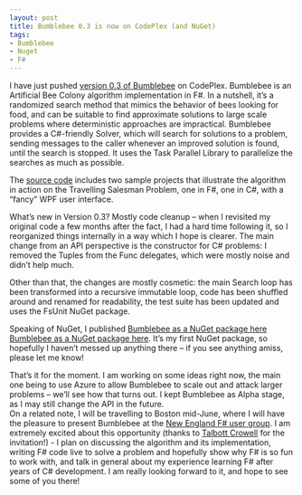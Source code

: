 ```yaml
---
layout: post
title: Bumblebee 0.3 is now on CodePlex (and NuGet)
tags:
- Bumblebee
- Nuget
- F#
---
```


I have just pushed [version 0.3 of Bumblebee](http://bumblebee.codeplex.com/) on CodePlex. Bumblebee is an Artificial Bee Colony algorithm implementation in F#. In a nutshell, it’s a randomized search method that mimics the behavior of bees looking for food, and can be suitable to find approximate solutions to large scale problems where deterministic approaches are impractical. Bumblebee provides a C#-friendly Solver, which will search for solutions to a problem, sending messages to the caller whenever an improved solution is found, until the search is stopped. It uses the Task Parallel Library to parallelize the searches as much as possible.  

The [source code](http://bumblebee.codeplex.com/SourceControl/changeset/changes/8af0311dc81a) includes two sample projects that illustrate the algorithm in action on the Travelling Salesman Problem, one in F#, one in C#, with a “fancy” WPF user interface.

What’s new in Version 0.3? Mostly code cleanup – when I revisited my original code a few months after the fact, I had a hard time following it, so I reorganized things internally in a way which I hope is clearer. The main change from an API perspective is the constructor for C# problems: I removed the Tuples from the Func delegates, which were mostly noise and didn’t help much.  

<!--more-->

Other than that, the changes are mostly cosmetic: the main Search loop has been transformed into a recursive immutable loop, code has been shuffled around and renamed for readability, the test suite has been updated and uses the FsUnit NuGet package.  

Speaking of NuGet, I published [Bumblebee as a NuGet package here](https://nuget.org/packages?q=bumblebee)
<a href="https://nuget.org/packages?q=bumblebee">Bumblebee as a NuGet package here</a>. It’s my first NuGet package, so hopefully I haven’t messed up anything there – if you see anything amiss, please let me know!  

That’s it for the moment. I am working on some ideas right now, the main one being to use Azure to allow Bumblebee to scale out and attack larger problems – we’ll see how that turns out. I kept Bumblebee as Alpha stage, as I may still change the API in the future.  
On a related note, I will be travelling to Boston mid-June, where I will have the pleasure to present Bumblebee at the [New England F# user group](http://fsug.org/SitePages/Home.aspx). I am extremely excited about this opportunity (thanks to [Talbott Crowell](https://twitter.com/#!/talbott) for the invitation!) - I plan on discussing the algorithm and its implementation, writing F# code live to solve a problem and hopefully show why F# is so fun to work with, and talk in general about my experience learning F# after years of C# development. I am really looking forward to it, and hope to see some of you there!
